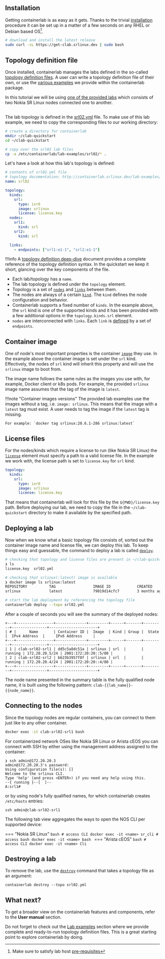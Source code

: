 <script type="text/javascript" src="https://cdn.jsdelivr.net/gh/hellt/drawio-js@main/embed2.js" async></script>

## Installation
Getting containerlab is as easy as it gets. Thanks to the trivial [installation](install.md) procedure it can be set up in a matter of a few seconds on any RHEL or Debian based OS[^1].

```bash
# download and install the latest release
sudo curl -sL https://get-clab.srlinux.dev | sudo bash
```

## Topology definition file
Once installed, containerlab manages the labs defined in the so-called [topology definition files](manual/topo-def-file.md). A user can write a topology definition file of their own, or use the [various examples](lab-examples/lab-examples.md) we provide within the containerlab package.

In this tutorial we will be using [one of the provided labs](lab-examples/two-srls.md) which consists of two Nokia SR Linux nodes connected one to another.

<div class="mxgraph" style="max-width:100%;border:1px solid transparent;margin:0 auto; display:block;" data-mxgraph="{&quot;page&quot;:10,&quot;zoom&quot;:1.5,&quot;highlight&quot;:&quot;#0000ff&quot;,&quot;nav&quot;:true,&quot;check-visible-state&quot;:true,&quot;resize&quot;:true,&quot;url&quot;:&quot;https://raw.githubusercontent.com/srl-labs/containerlab/diagrams/containerlab.drawio&quot;}"></div>

The lab topology is defined in the [srl02.yml](https://github.com/srl-labs/containerlab/blob/master/lab-examples/srl02/srl02.yml) file. To make use of this lab example, we need to copy the corresponding files to our working directory:

```bash
# create a directory for containerlab
mkdir ~/clab-quickstart
cd ~/clab-quickstart

# copy over the srl02 lab files
cp -a /etc/containerlab/lab-examples/srl02/* .
```

Let's have a look at how this lab's topology is defined:

```yaml
# contents of srl02.yml file
# topology documentation: http://containerlab.srlinux.dev/lab-examples/two-srls/
name: srl02

topology:
  kinds:
    srl:
      type: ixr6
      image: srlinux
      license: license.key
  nodes:
    srl1:
      kind: srl
    srl2:
      kind: srl

  links:
    - endpoints: ["srl1:e1-1", "srl2:e1-1"]
```

!!!info
    A [topology definition deep-dive](manual/topo-def-file.md) document provides a complete reference of the topology definition syntax. In the quickstart we keep it short, glancing over the key components of the file.

* Each lab/topology has a `name`.
* The lab topology is defined under the `topology` element.
* Topology is a set of [`nodes`](manual/nodes.md) and [`links`](manual/topo-def-file.md#links) between them.
* The nodes are always of a certain [`kind`](manual/kinds/kinds.md). The `kind` defines the node configuration and behavior.
* Containerlab supports a fixed number of `kinds`. In the example above, the `srl` kind is one of the supported kinds and it has been provided with a few additional options in the `topology.kinds.srl` element.
* `nodes` are interconnected with `links`. Each `link` is [defined](manual/topo-def-file.md#links) by a set of `endpoints`.

## Container image
One of node's most important properties is the container [`image`](manual/nodes.md#image) they use. In the example above the container image is set under the `srl` kind.
Effectively, the nodes of `srl` kind will inherit this property and will use the `srlinux` image to boot from.

The image name follows the same rules as the images you use with, for example, Docker client or k8s pods. For example, the provided `srlinux` image name assumes that the tag of the image is `latest`.

!!!note "Container images versions"
    The provided lab examples use the images without a tag, i.e. `image: srlinux`. This means that the image with a `latest` tag must exist. A user needs to tag the image if the `latest` tag is missing.

    For example: `docker tag srlinux:20.6.1-286 srlinux:latest`

## License files
For the nodes/kinds which require a license to run (like Nokia SR Linux) the [`license`](manual/nodes.md#license) element must specify a path to a valid license file.
In the example we work with, the license path is set to `license.key` for `srl` kind.

```yaml
topology:
  kinds:
    srl:
      type: ixr6
      image: srlinux
      license: license.key
```

That means that containerlab will look for this file by the `${PWD}/license.key` path. Before deploying our lab, we need to copy the file in the `~/clab-quickstart` directory to make it available by the specified path.

## Deploying a lab
Now when we know what a basic topology file consists of, sorted out the container image name and license file, we can deploy this lab. To keep things easy and guessable, the command to deploy a lab is called [`deploy`](cmd/deploy.md).

```bash
# checking that topology and license files are present in ~/clab-quickstart
❯ ls
license.key  srl02.yml

# checking that srlinux(:latest) image is available
❯ docker image ls srlinux:latest
REPOSITORY          TAG                 IMAGE ID            CREATED             SIZE
srlinux             latest              79019d14cfc7        3 months ago        1.32GB

# start the lab deployment by referencing the topology file
containerlab deploy --topo srl02.yml
```

After a couple of seconds you will see the summary of the deployed nodes:

```
+---+-----------------+--------------+---------+------+-------+---------+----------------+----------------------+
| # |      Name       | Container ID |  Image  | Kind | Group |  State  |  IPv4 Address  |     IPv6 Address     |
+---+-----------------+--------------+---------+------+-------+---------+----------------+----------------------+
| 1 | clab-srl02-srl1 | dd5c5a8dc51a | srlinux | srl  |       | running | 172.20.20.5/24 | 2001:172:20:20::5/80 |
| 2 | clab-srl02-srl2 | b623b3957f8f | srlinux | srl  |       | running | 172.20.20.4/24 | 2001:172:20:20::4/80 |
+---+-----------------+--------------+---------+------+-------+---------+----------------+----------------------+
```

The node name presented in the summary table is the fully qualified node name, it is built using the following pattern: `clab-{{lab_name}}-{{node_name}}`.

## Connecting to the nodes
Since the topology nodes are regular containers, you can connect to them just like to any other container.

```bash
docker exec -it clab-srl02-srl1 bash
```

For containerized network OSes like Nokia SR Linux or Arista cEOS you can connect with SSH by either using the management address assigned to the container:

```text
❯ ssh admin@172.20.20.3
admin@172.20.20.3's password:
Using configuration file(s): []
Welcome to the srlinux CLI.
Type 'help' (and press <ENTER>) if you need any help using this.
--{ running }--[  ]--
A:srl1#
```

or by using node's fully qualified names, for which containerlab creates `/etc/hosts` entries:

```
ssh admin@clab-srl02-srl1
```

The following tab view aggregates the ways to open the NOS CLI per supported device:

=== "Nokia SR Linux"
    ```bash
    # access CLI
    docker exec -it <name> sr_cli
    # access bash
    docker exec -it <name> bash
    ```
=== "Arista cEOS"
    ```bash
    # access CLI
    docker exec -it <name> Cli
    ```

## Destroying a lab
To remove the lab, use the [`destroy`](cmd/destroy.md) command that takes a topology file as an argument:

```
containerlab destroy --topo srl02.yml
```

[^1]: Make sure to satisfy lab host [pre-requisites](install.md#pre-requisites)

## What next?
To get a broader view on the containerlab features and components, refer to the **User manual** section.

Do not forget to check out the [Lab examples](lab-examples/lab-examples.md) section where we provide complete and ready-to-run topology definition files. This is a great starting point to explore containerlab by doing.